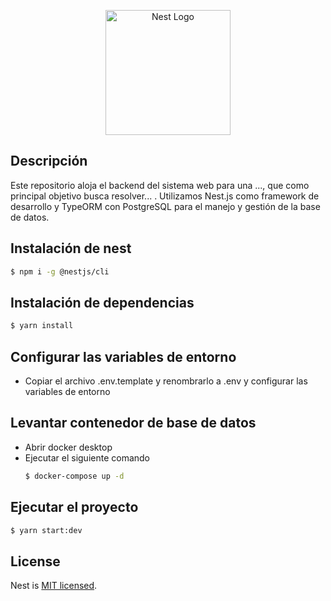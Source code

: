 <p align="center">
  <a href="http://nestjs.com/" target="blank"><img src="https://nestjs.com/img/logo-small.svg" width="200" alt="Nest Logo" /></a>
</p>

## Descripción

Este repositorio aloja el backend del sistema web para una ..., que como principal objetivo busca resolver... . Utilizamos Nest.js como framework de desarrollo y TypeORM con PostgreSQL para el manejo y gestión de la base de datos.

## Instalación de nest

```bash
$ npm i -g @nestjs/cli
```

## Instalación de dependencias

```bash
$ yarn install
```

## Configurar las variables de entorno

- Copiar el archivo .env.template y renombrarlo a .env y configurar las variables de entorno

## Levantar contenedor de base de datos

- Abrir docker desktop
- Ejecutar el siguiente comando
  ```bash
  $ docker-compose up -d
  ```

## Ejecutar el proyecto

```bash
$ yarn start:dev
```

## License

Nest is [MIT licensed](LICENSE).
